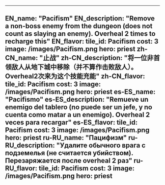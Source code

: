 ---

EN_name: "Pacifism"
EN_description: "Remove a non-boss enemy from the dungeon (does not count as slaying an enemy). Overheal 2 times to recharge this"
EN_flavor: 
tile_id: Pacifism
cost: 3
image: /images/Pacifism.png
hero: priest
zh-CN_name: "止战"
zh-CN_description: "将一位非首领敌人从地下城中移除（并不算作击败敌人）。Overheal2次来为这个技能充能"
zh-CN_flavor: 
tile_id: Pacifism
cost: 3
image: /images/Pacifism.png
hero: priest
es-ES_name: "Pacifismo"
es-ES_description: "Remueve un enemigo del tablero (no puede ser un jefe, y no cuenta como matar a un enemigo). Overheal 2 veces para recargar"
es-ES_flavor: 
tile_id: Pacifism
cost: 3
image: /images/Pacifism.png
hero: priest
ru-RU_name: "Пацифизм"
ru-RU_description: "Удалите обычного врага с подземелья (не считается убийством). Перезаряжается после overheal 2 раз"
ru-RU_flavor: 
tile_id: Pacifism
cost: 3
image: /images/Pacifism.png
hero: priest
---